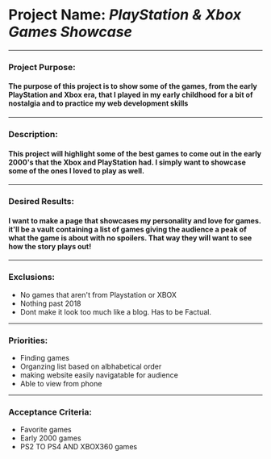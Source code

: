 # Project Name: ***PlayStation & Xbox Games Showcase*** 
***
### Project Purpose:

#### The purpose of this project is to show some of the games, from the early PlayStation and Xbox era, that I played in my early childhood for a bit of nostalgia and to practice my web development skills
***
### Description:

#### This project will highlight some of the best games to come out in the early 2000's that the Xbox and PlayStation had. I simply want to showcase some of the ones I loved to play as well.
***
### Desired Results:

#### I want to make a page that showcases my personality and love for games. it'll be a vault containing a list of games giving the audience a peak of what the game is about with no spoilers. That way they will want to see how the story plays out!
***
### Exclusions:
* No games that aren't from Playstation or XBOX
* Nothing past 2018 
* Dont make it look too much like a blog. Has to be Factual.

***
### Priorities:
* Finding games 
* Organzing list based on albhabetical order
* making website easily navigatable for audience
* Able to view from phone

***
### Acceptance Criteria:
* Favorite games
* Early 2000 games
* PS2 TO PS4 AND XBOX360 games

